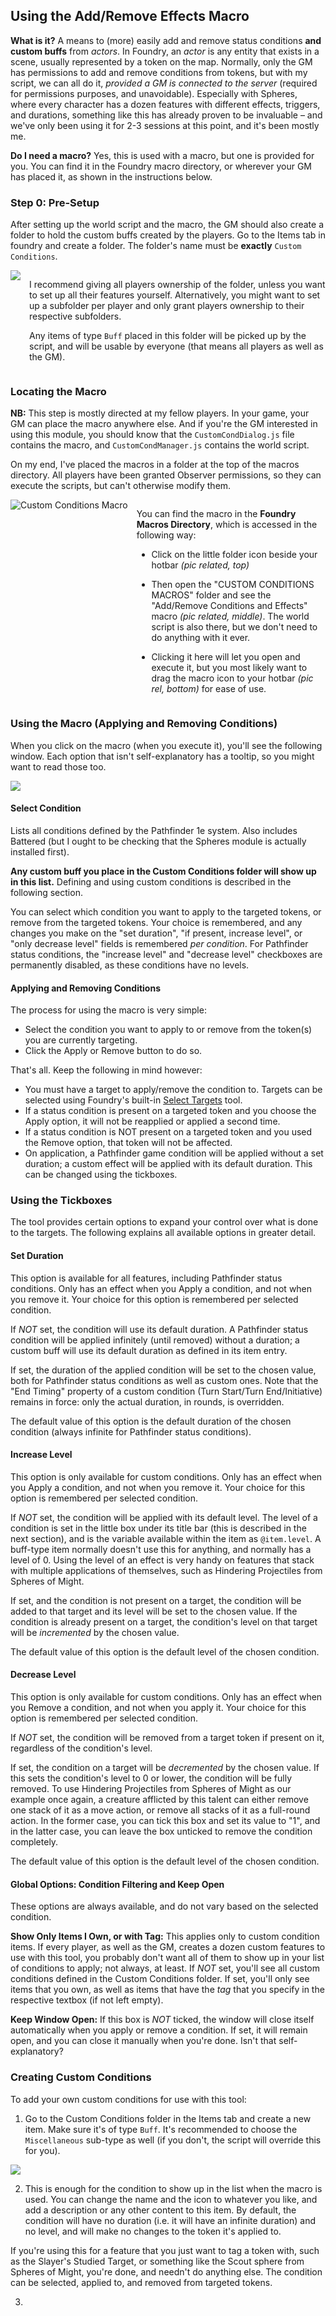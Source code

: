## Using the Add/Remove Effects Macro

**What is it?** A means to (more) easily add and remove status conditions **and custom buffs** from _actors_. In Foundry, an _actor_ is any entity that exists in a scene, usually represented by a token on the map. Normally, only the GM has permissions to add and remove conditions from tokens, but with my script, we can all do it, _provided a GM is connected to the server_ (required for permissions purposes, and unavoidable). Especially with Spheres, where every character has a dozen features with different effects, triggers, and durations, something like this has already proven to be invaluable – and we've only been using it for 2-3 sessions at this point, and it's been mostly me.

**Do I need a macro?** Yes, this is used with a macro, but one is provided for you. You can find it in the Foundry macro directory, or wherever your GM has placed it, as shown in the instructions below.

### Step 0: Pre-Setup

After setting up the world script and the macro, the GM should also create a folder to hold the custom buffs created by the players. Go to the Items tab in foundry and create a folder. The folder's name must be **exactly** `Custom Conditions`. 

<div style="display: flex; margin-bottom: 1em;">
  <div style="flex: 0 0 auto; margin-right: 1em;">
    <img src="img/cc_0.jpg" style="height: auto;">
  </div>
  <div>

I recommend giving all players ownership of the folder, unless you want to set up all their features yourself. Alternatively, you might want to set up a subfolder per player and only grant players ownership to their respective subfolders.

Any items of type `Buff` placed in this folder will be picked up by the script, and will be usable by everyone (that means all players as well as the GM).

  </div>
</div>



### Locating the Macro

**NB:** This step is mostly directed at my fellow players. In your game, your GM can place the macro anywhere else. And if you're the GM interested in using this module, you should know that the `CustomCondDialog.js` file contains the macro, and `CustomCondManager.js` contains the world script.

On my end, I've placed the macros in a folder at the top of the macros directory. All players have been granted Observer permissions, so they can execute the scripts, but can't otherwise modify them.

<div style="display: flex; margin-bottom: 1em;">
  <div style="flex: 0 0 auto; margin-right: 1em;">
    <img src="img/cc_1.png" alt="Custom Conditions Macro" style="height: auto;">
  </div>
  <div style="flex: 1;">

You can find the macro in the **Foundry Macros Directory**, which is accessed in the following way:

* Click on the little folder icon beside your hotbar _(pic related, top)_
* Then open the "CUSTOM CONDITIONS MACROS" folder and see the "Add/Remove Conditions and Effects" macro _(pic related, middle)_. The world script is also there, but we don't need to do anything with it ever.
* Clicking it here will let you open and execute it, but you most likely want to drag the macro icon to your hotbar _(pic rel, bottom)_ for ease of use.

  </div>
</div>


### Using the Macro (Applying and Removing Conditions)

When you click on the macro (when you execute it), you'll see the following window. Each option that isn't self-explanatory has a tooltip, so you might want to read those too.

![](img/cc_2.jpg)

#### Select Condition
Lists all conditions defined by the Pathfinder 1e system. Also includes Battered (but I ought to be checking that the Spheres module is actually installed first).

**Any custom buff you place in the Custom Conditions folder will show up in this list.** Defining and using custom conditions is described in the following section.

You can select which condition you want to apply to the targeted tokens, or remove from the targeted tokens. Your choice is remembered, and any changes you make on the "set duration", "if present, increase level", or "only decrease level" fields is remembered _per condition_. For Pathfinder status conditions, the "increase level" and "decrease level" checkboxes are permanently disabled, as these conditions have no levels.

#### Applying and Removing Conditions

The process for using the macro is very simple:

* Select the condition you want to apply to or remove from the token(s) you are currently targeting.
* Click the Apply or Remove button to do so.

That's all. Keep the following in mind however:

* You must have a target to apply/remove the condition to. Targets can be selected using Foundry's built-in [Select Targets](https://foundryvtt.com/article/tokens/) tool.
* If a status condition is present on a targeted token and you choose the Apply option, it will not be reapplied or applied a second time.
* If a status condition is NOT present on a targeted token and you used the Remove option, that token will not be affected.
* On application, a Pathfinder game condition will be applied without a set duration; a custom effect will be applied with its default duration. This can be changed using the tickboxes.


### Using the Tickboxes
The tool provides certain options to expand your control over what is done to the targets. The following explains all available options in greater detail.

#### Set Duration
This option is available for all features, including Pathfinder status conditions. Only has an effect when you Apply a condition, and not when you remove it. Your choice for this option is remembered per selected condition.

If _NOT_ set, the condition will use its default duration. A Pathfinder status condition will be applied infinitely (until removed) without a duration; a custom buff will use its default duration as defined in its item entry.

If set, the duration of the applied condition will be set to the chosen value, both for Pathfinder status conditions as well as custom ones. Note that the "End Timing" property of a custom condition (Turn Start/Turn End/Initiative) remains in force: only the actual duration, in rounds, is overridden.

The default value of this option is the default duration of the chosen condition (always infinite for Pathfinder status conditions).


#### Increase Level
This option is only available for custom conditions. Only has an effect when you Apply a condition, and not when you remove it. Your choice for this option is remembered per selected condition.

If _NOT_ set, the condition will be applied with its default level. The level of a condition is set in the little box under its title bar (this is described in the next section), and is the variable available within the item as `@item.level`. A buff-type item normally doesn't use this for anything, and normally has a level of 0. Using the level of an effect is very handy on features that stack with multiple applications of themselves, such as Hindering Projectiles from Spheres of Might.

If set, and the condition is not present on a target, the condition will be added to that target and its level will be set to the chosen value. If the condition is already present on a target, the condition's level on that target will be _incremented_ by the chosen value.

The default value of this option is the default level of the chosen condition.


#### Decrease Level
This option is only available for custom conditions. Only has an effect when you Remove a condition, and not when you apply it. Your choice for this option is remembered per selected condition.

If _NOT_ set, the condition will be removed from a target token if present on it, regardless of the condition's level.

If set, the condition on a target will be _decremented_ by the chosen value. If this sets the condition's level to 0 or lower, the condition will be fully removed. To use Hindering Projectiles from Spheres of Might as our example once again, a creature afflicted by this talent can either remove one stack of it as a move action, or remove all stacks of it as a full-round action. In the former case, you can tick this box and set its value to "1", and in the latter case, you can leave the box unticked to remove the condition completely.

The default value of this option is the default level of the chosen condition.


#### Global Options: Condition Filtering and Keep Open
These options are always available, and do not vary based on the selected condition.

**Show Only Items I Own, or with Tag:** This applies only to custom condition items. If every player, as well as the GM, creates a dozen custom features to use with this tool, you probably don't want all of them to show up in your list of conditions to apply; not always, at least. If _NOT_ set, you'll see all custom conditions defined in the Custom Conditions folder. If set, you'll only see items that you own, as well as items that have the _tag_ that you specify in the respective textbox (if not left empty).

**Keep Window Open:** If this box is _NOT_ ticked, the window will close itself automatically when you apply or remove a condition. If set, it will remain open, and you can close it manually when you're done. Isn't that self-explanatory?



### Creating Custom Conditions
To add your own custom conditions for use with this tool:

1. Go to the Custom Conditions folder in the Items tab and create a new item. Make sure it's of type `Buff`. It's recommended to choose the `Miscellaneous` sub-type as well (if you don't, the script will override this for you).

![](img/cc_3.jpg)

2. This is enough for the condition to show up in the list when the macro is used. You can change the name and the icon to whatever you like, and add a description or any other content to this item. By default, the condition will have no duration (i.e. it will have an infinite duration) and no level, and will make no changes to the token it's applied to.

If you're using this for a feature that you just want to tag a token with, such as the Slayer's Studied Target, or something like the Scout sphere from Spheres of Might, you're done, and needn't do anything else. The condition can be selected, applied to, and removed from targeted tokens. 

3. 